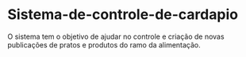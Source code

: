 # Sistema-de-controle-de-cardapio
O sistema tem o objetivo de ajudar no controle e criação de novas publicações de pratos e produtos do ramo da alimentação. 
